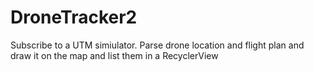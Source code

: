 # DroneTracker2

Subscribe to a UTM simiulator. Parse drone location and flight plan and draw it on the map and list them in a RecyclerView

